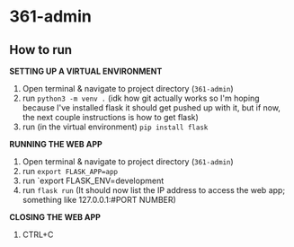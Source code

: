 # 361-admin
## How to run ##
**SETTING UP A VIRTUAL ENVIRONMENT**
1. Open terminal & navigate to project directory (`361-admin`)
2. run `python3 -m venv .`
(idk how git actually works so I'm hoping because I've installed flask it should get pushed up with it, but if now, the next couple instructions is how to get flask)
3. run (in the virtual environment) `pip install flask`

**RUNNING THE WEB APP**
1. Open terminal & navigate to project directory (`361-admin`)
2. run `export FLASK_APP=app`
3. run `export FLASK_ENV=development
4. run `flask run`
(It should now list the IP address to access the web app; something like 127.0.0.1:#PORT NUMBER)

**CLOSING THE WEB APP**
1. CTRL+C

